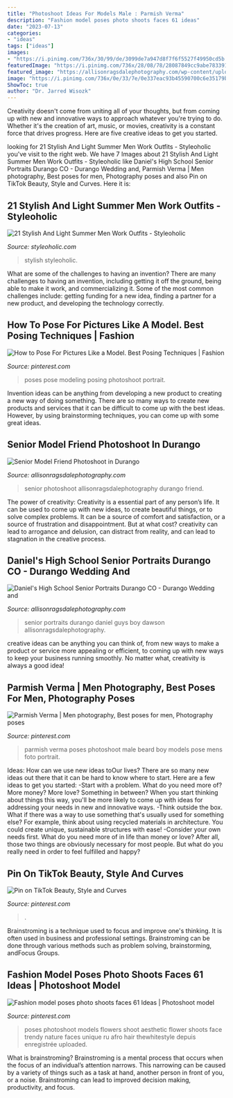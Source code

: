 ```yaml
---
title: "Photoshoot Ideas For Models Male : Parmish Verma"
description: "Fashion model poses photo shoots faces 61 ideas"
date: "2023-07-13"
categories:
- "ideas"
tags: ["ideas"]
images:
- "https://i.pinimg.com/736x/30/99/de/3099de7a947d8f7f6f5527f49950cd5b.jpg"
featuredImage: "https://i.pinimg.com/736x/28/08/78/28087849cc9abe783391ab505ed069f7.jpg"
featured_image: "https://allisonragsdalephotography.com/wp-content/uploads/2014/12/DSC5309.jpg"
image: "https://i.pinimg.com/736x/0e/33/7e/0e337eac93b45590700c6e35179b793a.jpg"
ShowToc: true
author: "Dr. Jarred Wisozk"
---
```



Creativity doesn't come from uniting all of your thoughts, but from coming up with new and innovative ways to approach whatever you're trying to do. Whether it's the creation of art, music, or movies, creativity is a constant force that drives progress. Here are five creative ideas to get you started.

	

		
looking for 21 Stylish And Light Summer Men Work Outfits - Styleoholic you've visit to the right web. We have 7 Images about 21 Stylish And Light Summer Men Work Outfits - Styleoholic like Daniel&#039;s High School Senior Portraits Durango CO - Durango Wedding and, Parmish Verma | Men photography, Best poses for men, Photography poses and also Pin on TikTok Beauty, Style and Curves. Here it is:
		
    
## 21 Stylish And Light Summer Men Work Outfits - Styleoholic

<img loading=lazy src="https://i.styleoholic.com/stylish-and-light-men-summer-work-outfits-6.jpg" onerror="this.onerror=null;this.src='https://tse4.mm.bing.net/th?id=OIP.Ah-zsSIhnhbHoSam2tyt0wAAAA&amp;pid=15.1';" alt="21 Stylish And Light Summer Men Work Outfits - Styleoholic">

_Source: styleoholic.com_

>stylish styleoholic. 

	

What are some of the challenges to having an invention?
There are many challenges to having an invention, including getting it off the ground, being able to make it work, and commercializing it. Some of the most common challenges include: getting funding for a new idea, finding a partner for a new product, and developing the technology correctly.

    
## How To Pose For Pictures Like A Model. Best Posing Techniques | Fashion

<img loading=lazy src="https://i.pinimg.com/736x/1f/46/ba/1f46ba6173a7aa7276d3a7be8b6b4b8c--portrait-photography-poses-modeling-photography.jpg" onerror="this.onerror=null;this.src='https://tse4.mm.bing.net/th?id=OIP.O_NDeh6RP00Y6PU6iUV67AHaLD&amp;pid=15.1';" alt="How to Pose For Pictures Like a Model. Best Posing Techniques | Fashion">

_Source: pinterest.com_

>poses pose modeling posing photoshoot portrait. 

	

Invention ideas can be anything from developing a new product to creating a new way of doing something. There are so many ways to create new products and services that it can be difficult to come up with the best ideas. However, by using brainstorming techniques, you can come up with some great ideas.

    
## Senior Model Friend Photoshoot In Durango

<img loading=lazy src="http://allisonragsdalephotography.com/wp-content/uploads/2014/08/allisonragsdalephotography-9284.jpg" onerror="this.onerror=null;this.src='https://tse2.mm.bing.net/th?id=OIP.OuHJEmnH096Vh2QCDKqQ9QHaLI&amp;pid=15.1';" alt="Senior Model Friend Photoshoot in Durango">

_Source: allisonragsdalephotography.com_

>senior photoshoot allisonragsdalephotography durango friend. 

	

The power of creativity:
Creativity is a essential part of any person’s life. It can be used to come up with new ideas, to create beautiful things, or to solve complex problems. It can be a source of comfort and satisfaction, or a source of frustration and disappointment. But at what cost? creativity can lead to arrogance and delusion, can distract from reality, and can lead to stagnation in the creative process.

    
## Daniel&#039;s High School Senior Portraits Durango CO - Durango Wedding And

<img loading=lazy src="https://allisonragsdalephotography.com/wp-content/uploads/2014/12/DSC5309.jpg" onerror="this.onerror=null;this.src='https://tse4.mm.bing.net/th?id=OIP.IVuEEQ1KTgzssfLC9Mls5QHaLI&amp;pid=15.1';" alt="Daniel&#039;s High School Senior Portraits Durango CO - Durango Wedding and">

_Source: allisonragsdalephotography.com_

>senior portraits durango daniel guys boy dawson allisonragsdalephotography. 

	

creative ideas can be anything you can think of, from new ways to make a product or service more appealing or efficient, to coming up with new ways to keep your business running smoothly. No matter what, creativity is always a good idea!

    
## Parmish Verma | Men Photography, Best Poses For Men, Photography Poses

<img loading=lazy src="https://i.pinimg.com/736x/30/99/de/3099de7a947d8f7f6f5527f49950cd5b.jpg" onerror="this.onerror=null;this.src='https://tse1.mm.bing.net/th?id=OIP.9BWfMqYCJIKpHz1I72hn8AHaMg&amp;pid=15.1';" alt="Parmish Verma | Men photography, Best poses for men, Photography poses">

_Source: pinterest.com_

>parmish verma poses photoshoot male beard boy models pose mens foto portrait. 

	

Ideas: How can we use new ideas toOur lives?
There are so many new ideas out there that it can be hard to know where to start. Here are a few ideas to get you started: 
-Start with a problem. What do you need more of? More money? More love? Something in between? When you start thinking about things this way, you'll be more likely to come up with ideas for addressing your needs in new and innovative ways. 
-Think outside the box. What if there was a way to use something that's usually used for something else? For example, think about using recycled materials in architecture. You could create unique, sustainable structures with ease! 
-Consider your own needs first. What do you need more of in life than money or love? After all, those two things are obviously necessary for most people. But what do you really need in order to feel fulfilled and happy?

    
## Pin On TikTok Beauty, Style And Curves

<img loading=lazy src="https://i.pinimg.com/736x/28/08/78/28087849cc9abe783391ab505ed069f7.jpg" onerror="this.onerror=null;this.src='https://tse2.mm.bing.net/th?id=OIP.wG2g1hRH26NO5WiJXPOQGAHaKT&amp;pid=15.1';" alt="Pin on TikTok Beauty, Style and Curves">

_Source: pinterest.com_

>. 

	

Brainstroming is a technique used to focus and improve one's thinking. It is often used in business and professional settings. Brainstroming can be done through various methods such as problem solving, brainstorming, andFocus Groups.

    
## Fashion Model Poses Photo Shoots Faces 61 Ideas | Photoshoot Model

<img loading=lazy src="https://i.pinimg.com/736x/0e/33/7e/0e337eac93b45590700c6e35179b793a.jpg" onerror="this.onerror=null;this.src='https://tse2.mm.bing.net/th?id=OIP.I5188xQ0HGIvLCek_PCh6gAAAA&amp;pid=15.1';" alt="Fashion model poses photo shoots faces 61 Ideas | Photoshoot model">

_Source: pinterest.com_

>poses photoshoot models flowers shoot aesthetic flower shoots face trendy nature faces unique ru afro hair thewhitestyle depuis enregistrée uploaded. 

	

What is brainstroming? Brainstroming is a mental process that occurs when the focus of an individual’s attention narrows. This narrowing can be caused by a variety of things such as a task at hand, another person in front of you, or a noise. Brainstroming can lead to improved decision making, productivity, and focus.

